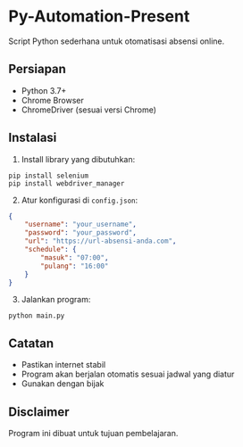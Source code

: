 # Py-Automation-Present

Script Python sederhana untuk otomatisasi absensi online.

## Persiapan
- Python 3.7+
- Chrome Browser
- ChromeDriver (sesuai versi Chrome)

## Instalasi
1. Install library yang dibutuhkan:
```
pip install selenium
pip install webdriver_manager
```

2. Atur konfigurasi di `config.json`:
```json
{
    "username": "your_username",
    "password": "your_password",
    "url": "https://url-absensi-anda.com",
    "schedule": {
        "masuk": "07:00",
        "pulang": "16:00"
    }
}
```

3. Jalankan program:
```
python main.py
```

## Catatan
- Pastikan internet stabil
- Program akan berjalan otomatis sesuai jadwal yang diatur
- Gunakan dengan bijak

## Disclaimer
Program ini dibuat untuk tujuan pembelajaran.